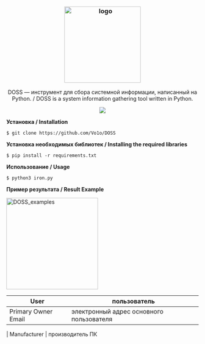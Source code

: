 <h3 align="center"><img src="https://user-images.githubusercontent.com/92124716/168519702-9b5de45e-0e43-4b86-bf2d-ff11c97e5993.png" alt="logo" height="200px"></h3>
<p align="center">DOSS — инструмент для сбора системной информации, написанный на Python. / DOSS is a system information gathering tool written in Python.
</p>
<p align="center">
<a href="./LICENSE"><img src="https://img.shields.io/badge/license-MIT-blue.svg"></a>
</p>

**Установка / Installation**

    $ git clone https://github.com/Vo1o/DOSS
**Установка необходимых библиотек / Installing the required libraries**
    
    $ pip install -r requirements.txt

**Использование / Usage**

    $ python3 iron.py

**Пример результата / Result Example**

<img src="https://user-images.githubusercontent.com/92124716/168540402-416c9b0c-6596-4e3c-aa31-92e41482c815.png" alt="DOSS_examples" height="240px">




User   | пользователь 
------ | ------
Primary Owner Email  | электронный адрес основного пользователя 
 | 
Manufacturer | производитель ПК

